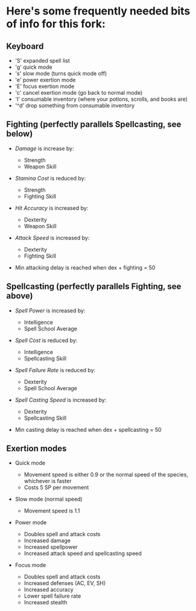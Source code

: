 # Here's some frequently needed bits of info for this fork:

## Keyboard

* 'S' expanded spell list
* 'g' quick mode
* 's' slow mode (turns quick mode off)
* 'e' power exertion mode
* 'E' focus exertion mode
* 'c' cancel exertion mode (go back to normal mode)
* 'I' consumable inventory (where your potions, scrolls, and books are)
* '^d' drop something from consumable inventory

## Fighting (perfectly parallels Spellcasting, see below)

* *Damage* is increase by:
    * Strength
    * Weapon Skill

* *Stamina Cost* is reduced by:
    * Strength
    * Fighting Skill

* *Hit Accuracy* is increased by:
    * Dexterity
    * Weapon Skill

* *Attack Speed* is increased by:
    * Dexterity
    * Fighting Skill

* Min attacking delay is reached when dex + fighting = 50

## Spellcasting (perfectly parallels Fighting, see above)

* *Spell Power* is increased by:
    * Intelligence
    * Spell School Average
    
* *Spell Cost* is reduced by:
    * Intelligence
    * Spellcasting Skill

* *Spell Failure Rate* is reduced by:
    * Dexterity
    * Spell School Average

* *Spell Casting Speed* is increased by:
    * Dexterity
    * Spellcasting Skill

* Min casting delay is reached when dex + spellcasting = 50

## Exertion modes

* Quick mode
    * Movement speed is either 0.9 or the normal speed of the species, whichever is faster
    * Costs 5 SP per movement
    
* Slow mode (normal speed)
    * Movement speed is 1.1
    
* Power mode
    * Doubles spell and attack costs
    * Increased damage
    * Increased spellpower
    * Increased attack speed and spellcasting speed
    
* Focus mode
    * Doubles spell and attack costs
    * Increased defenses (AC, EV, SH)
    * Increased accuracy
    * Lower spell failure rate
    * Increased stealth
    

